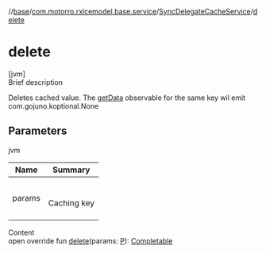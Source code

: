 //[base](../../index.md)/[com.motorro.rxlcemodel.base.service](../index.md)/[SyncDelegateCacheService](index.md)/[delete](delete.md)



# delete  
[jvm]  
Brief description  


Deletes cached value. The [getData](get-data.md) observable for the same key wil emit com.gojuno.koptional.None



## Parameters  
  
jvm  
  
|  Name|  Summary| 
|---|---|
| params| <br><br>Caching key<br><br>
  
  
Content  
open override fun [delete](delete.md)(params: [P](index.md)): [Completable](http://reactivex.io/RxJava/2.x/javadoc/io/reactivex/Completable.html)  



